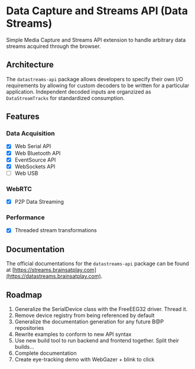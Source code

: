 # Data Capture and Streams API (Data Streams)
Simple Media Capture and Streams API extension to handle arbitrary data streams acquired through the browser.

## Architecture
The `datastreams-api` package allows developers to specify their own I/O requirements by allowing for custom decoders to be written for a particular application. Independent decoded inputs are organzized as `DataStreamTracks` for standardized consumption.

## Features
### Data Acquisition
- [x] Web Serial API
- [x] Web Bluetooth API
- [x] EventSource API
- [x] WebSockets API
- [ ] Web USB

### WebRTC
- [x] P2P Data Streaming 

### Performance
- [x] Threaded stream transformations

## Documentation 
The official documentations for the `datastreams-api` package can be found at [https://streams.brainsatplay.com](https://datastreams.brainsatplay.com).

## Roadmap
1. Generalize the SerialDevice class with the FreeEEG32 driver. Thread it.
2. Remove device registry from being referenced by default
3. Generalize the documentation generation for any future B@P repositories
4. Rewrite examples to conform to new API syntax
5. Use new build tool to run backend and frontend together. Split their builds...
6. Complete documentation
7. Create eye-tracking demo with WebGazer + blink to click
